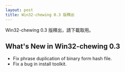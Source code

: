 ```yaml
---
layout: post
title: Win32-chewing 0.3 版釋出
---
```

Win32-chewing 0.3 版釋出，請下載取用。

What's New in Win32-chewing 0.3
----------------------------------------------------------
* Fix phrase duplication of binary form hash file.
* Fix a bug in install toolkit. 
